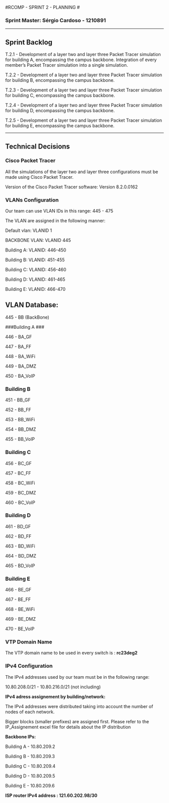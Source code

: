 #RCOMP - SPRINT 2 - PLANNING #



### Sprint Master: Sérgio Cardoso - 1210891 ###



<hr>

## Sprint Backlog ##


T.2.1  - Development of a layer two and layer three Packet Tracer simulation for building A, encompassing the campus backbone. Integration of every member’s Packet Tracer simulation into a single simulation.

T.2.2  - Development of a layer two and layer three Packet Tracer simulation for building B, encompassing the campus backbone.

T.2.3  - Development of a layer two and layer three Packet Tracer simulation for building C, encompassing the campus backbone.

T.2.4  - Development of a layer two and layer three Packet Tracer  simulation for building D, encompassing the campus backbone.

T.2.5  - Development of a layer two and layer three Packet Tracer simulation for building E, encompassing the campus backbone.

<hr>

## Technical Decisions
 
### Cisco Packet Tracer ###

All the simulations of the layer two and layer three configurations must be made using Cisco
Packet Tracer.

Version of the Cisco Packet Tracer software: Version 8.2.0.0162

### VLANs Configuration ###

Our team can use VLAN IDs in this range: 445 - 475

The VLAN are assigned in the following manner:

Default vlan: VLANID 1

BACKBONE VLAN: VLANID 445

Building A: VLANID: 446-450

Building B: VLANID: 451-455

Building C: VLANID: 456-460

Building D: VLANID: 461-465

Building E: VLANID: 466-470

## VLAN Database: ##

445 - BB (BackBone)

###Building A ###

446 - BA_GF

447 - BA_FF

448 - BA_WiFi

449 - BA_DMZ

450 - BA_VoIP

### Building B ###

451 - BB_GF

452 - BB_FF

453 - BB_WiFi

454 - BB_DMZ

455 - BB_VoIP

### Building C ###

456 - BC_GF

457 - BC_FF

458 - BC_WiFi

459 - BC_DMZ

460 - BC_VoIP

### Building D ###

461 - BD_GF

462 - BD_FF

463 - BD_WiFi

464 - BD_DMZ

465 - BD_VoIP

### Building E ###

466 - BE_GF

467 - BE_FF

468 - BE_WiFi

469 - BE_DMZ

470 - BE_VoIP



### VTP Domain Name ###

The VTP domain name to be used in every switch is : <b> rc23deg2 </b>

### IPv4 Configuration ###

The IPv4 addresses used by our team must be in the following range:

10.80.208.0/21 - 10.80.216.0/21 (not including)

<b>IPv4 adress assignement by building/network:</b>

The IPv4 addresses were distributed taking into account the number of nodes of each network.

Bigger blocks (smaller prefixes) are assigned first.
Please refer to the IP_Assignement excel file for details about the IP distribution

<b> Backbone IPs: </b>

Building A - 10.80.209.2

Building B - 10.80.209.3

Building C - 10.80.209.4

Building D - 10.80.209.5

Building E - 10.80.209.6

<b> ISP router IPv4 address : 121.60.202.98/30 </b>













